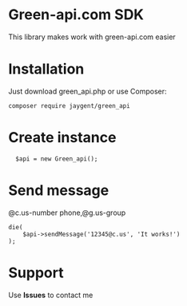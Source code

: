 # Green-api.com SDK

This library makes work with green-api.com easier

# Installation

Just download green_api.php or use Composer:
```
composer require jaygent/green_api
```

# Create instance

```
  $api = new Green_api();
```

# Send message
@c.us-number phone,@g.us-group
```
die(
    $api->sendMessage('12345@c.us', 'It works!')
);
```

# Support
Use **Issues** to contact me